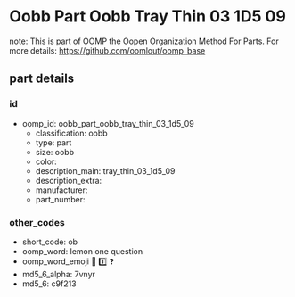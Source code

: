 # Oobb Part Oobb Tray Thin 03 1D5 09  

note: This is part of OOMP the Oopen Organization Method For Parts. For more details: https://github.com/oomlout/oomp_base

##  part details





### id
* oomp_id: oobb_part_oobb_tray_thin_03_1d5_09
  * classification: oobb
  * type: part
  * size: oobb
  * color: 
  * description_main: tray_thin_03_1d5_09
  * description_extra: 
  * manufacturer: 
  * part_number: 

### other_codes
* short_code: ob
* oomp_word: lemon one question
* oomp_word_emoji :lemon: :one: :question:
* md5_6_alpha: 7vnyr
* md5_6: c9f213